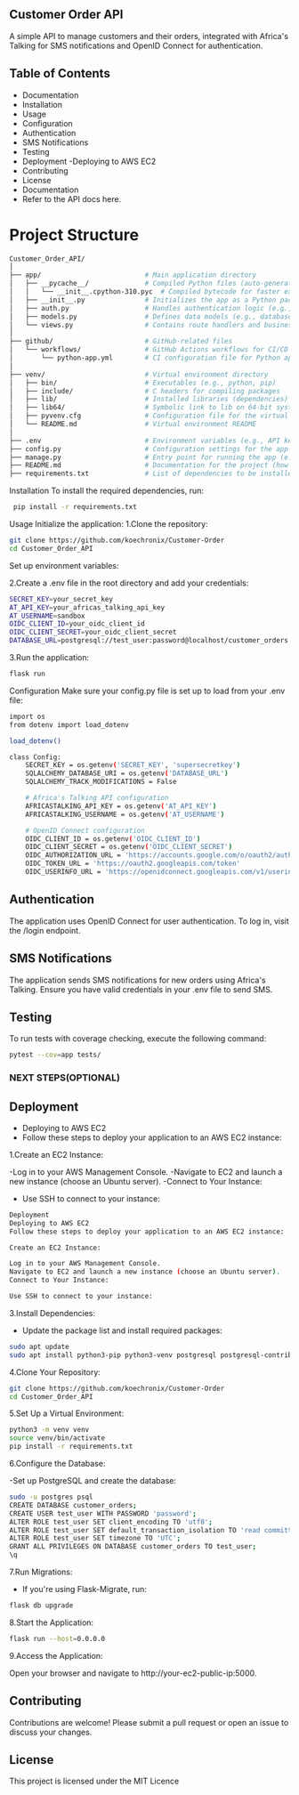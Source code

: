 ## Customer Order API
A simple API to manage customers and their orders, integrated with Africa's Talking for SMS notifications and OpenID Connect for authentication.

## Table of Contents
- Documentation
- Installation
- Usage
- Configuration
- Authentication
- SMS Notifications
- Testing
- Deployment
  -Deploying to AWS EC2
- Contributing
- License
- Documentation
- Refer to the API docs here.

# Project Structure
```bash 
Customer_Order_API/
│
├── app/                          # Main application directory
│   ├── __pycache__/              # Compiled Python files (auto-generated)
│   │   └── __init__.cpython-310.pyc  # Compiled bytecode for faster execution (auto-generated)
│   ├── __init__.py               # Initializes the app as a Python package
│   ├── auth.py                   # Handles authentication logic (e.g., login, token management)
│   ├── models.py                 # Defines data models (e.g., database schemas)
│   └── views.py                  # Contains route handlers and business logic (e.g., Flask views)
│
├── github/                       # GitHub-related files
│   └── workflows/                # GitHub Actions workflows for CI/CD
│       └── python-app.yml        # CI configuration file for Python app (tests, linting, etc.)
│
├── venv/                         # Virtual environment directory
│   ├── bin/                      # Executables (e.g., python, pip)
│   ├── include/                  # C headers for compiling packages
│   ├── lib/                      # Installed libraries (dependencies)
│   ├── lib64/                    # Symbolic link to lib on 64-bit systems
│   ├── pyvenv.cfg                # Configuration file for the virtual environment
│   └── README.md                 # Virtual environment README
│
├── .env                          # Environment variables (e.g., API keys, secrets)
├── config.py                     # Configuration settings for the app (e.g., database URL, Flask settings)
├── manage.py                     # Entry point for running the app (e.g., starting server, running scripts)
├── README.md                     # Documentation for the project (how to run, setup instructions)
├── requirements.txt              # List of dependencies to be installed via pip

```

Installation
To install the required dependencies, run:
 ```bash 
  pip install -r requirements.txt
  ```

Usage
Initialize the application:
1.Clone the repository:
```bash
git clone https://github.com/koechronix/Customer-Order
cd Customer_Order_API
```
Set up environment variables:

2.Create a .env file in the root directory and add your credentials:
```bash
SECRET_KEY=your_secret_key
AT_API_KEY=your_africas_talking_api_key
AT_USERNAME=sandbox
OIDC_CLIENT_ID=your_oidc_client_id
OIDC_CLIENT_SECRET=your_oidc_client_secret
DATABASE_URL=postgresql://test_user:password@localhost/customer_orders
```
3.Run the application:
```bash
flask run
```
Configuration
Make sure your config.py file is set up to load from your .env file:
```bash 
import os
from dotenv import load_dotenv

load_dotenv()

class Config:
    SECRET_KEY = os.getenv('SECRET_KEY', 'supersecretkey')
    SQLALCHEMY_DATABASE_URI = os.getenv('DATABASE_URL')
    SQLALCHEMY_TRACK_MODIFICATIONS = False

    # Africa's Talking API configuration
    AFRICASTALKING_API_KEY = os.getenv('AT_API_KEY')
    AFRICASTALKING_USERNAME = os.getenv('AT_USERNAME')

    # OpenID Connect configuration
    OIDC_CLIENT_ID = os.getenv('OIDC_CLIENT_ID')
    OIDC_CLIENT_SECRET = os.getenv('OIDC_CLIENT_SECRET')
    OIDC_AUTHORIZATION_URL = 'https://accounts.google.com/o/oauth2/auth'
    OIDC_TOKEN_URL = 'https://oauth2.googleapis.com/token'
    OIDC_USERINFO_URL = 'https://openidconnect.googleapis.com/v1/userinfo'
```
## Authentication
The application uses OpenID Connect for user authentication. To log in, visit the /login endpoint.

## SMS Notifications
The application sends SMS notifications for new orders using Africa's Talking. Ensure you have valid credentials in your .env file to send SMS.

## Testing
To run tests with coverage checking, execute the following command:
```bash
pytest --cov=app tests/
```
### NEXT STEPS(OPTIONAL)
## Deployment
- Deploying to AWS EC2
- Follow these steps to deploy your application to an AWS EC2 instance:

1.Create an EC2 Instance:

-Log in to your AWS Management Console.
-Navigate to EC2 and launch a new instance (choose an Ubuntu server).
-Connect to Your Instance:

 - Use SSH to connect to your instance:
 ```bash 
 Deployment
Deploying to AWS EC2
Follow these steps to deploy your application to an AWS EC2 instance:

Create an EC2 Instance:

Log in to your AWS Management Console.
Navigate to EC2 and launch a new instance (choose an Ubuntu server).
Connect to Your Instance:

Use SSH to connect to your instance:
```
3.Install Dependencies:

- Update the package list and install required packages:
```bash 
sudo apt update
sudo apt install python3-pip python3-venv postgresql postgresql-contrib
```
4.Clone Your Repository:
```bash 
git clone https://github.com/koechronix/Customer-Order
cd Customer_Order_API
```
5.Set Up a Virtual Environment:
```bash 
python3 -m venv venv
source venv/bin/activate
pip install -r requirements.txt
```
6.Configure the Database:

-Set up PostgreSQL and create the database:
```bash 
sudo -u postgres psql
CREATE DATABASE customer_orders;
CREATE USER test_user WITH PASSWORD 'password';
ALTER ROLE test_user SET client_encoding TO 'utf8';
ALTER ROLE test_user SET default_transaction_isolation TO 'read committed';
ALTER ROLE test_user SET timezone TO 'UTC';
GRANT ALL PRIVILEGES ON DATABASE customer_orders TO test_user;
\q
```
7.Run Migrations:

- If you're using Flask-Migrate, run:
```bash
flask db upgrade
```
8.Start the Application:
```bash 
flask run --host=0.0.0.0
```
9.Access the Application:

Open your browser and navigate to http://your-ec2-public-ip:5000.
## Contributing
Contributions are welcome! Please submit a pull request or open an issue to discuss your changes.

## License
This project is licensed under the MIT Licence

